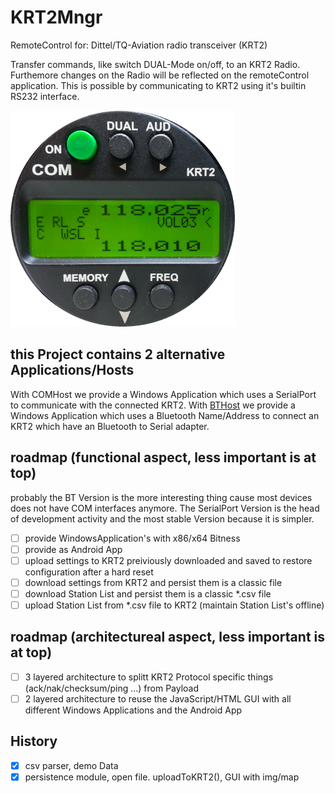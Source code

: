 # KRT2Mngr
RemoteControl for: Dittel/TQ-Aviation radio transceiver (KRT2)

Transfer commands, like switch DUAL-Mode on/off, to an KRT2 Radio. Furthemore changes on the Radio will be reflected on the remoteControl application.
This is possible by communicating to KRT2 using it's builtin RS232 interface.

![classic KRT2](KRT2old.png)

## this Project contains 2 alternative Applications/Hosts
With COMHost we provide a Windows Application which uses a SerialPort to communicate with the connected KRT2.
With [BTHost](BTHost/README.md) we provide a Windows Application which uses a Bluetooth Name/Address to connect an KRT2 which have an Bluetooth to Serial adapter.

## roadmap (functional aspect, less important is at top)
probably the BT Version is the more interesting thing cause most devices does not have COM interfaces anymore.
The SerialPort Version is the head of development activity and the most stable Version because it is simpler.
- [ ] provide WindowsApplication's with x86/x64 Bitness
- [ ] provide as Android App
- [ ] upload settings to KRT2 preiviously downloaded and saved to restore configuration after a hard reset
- [ ] download settings from KRT2 and persist them is a classic file
- [ ] download Station List and persist them is a classic *.csv file
- [ ] upload Station List from *.csv file to KRT2 (maintain Station List's offline)

## roadmap (architectureal aspect, less important is at top)
- [ ] 3 layered architecture to splitt KRT2 Protocol specific things (ack/nak/checksum/ping ...) from Payload
- [ ] 2 layered architecture to reuse the JavaScript/HTML GUI with all different Windows Applications and the Android App

## History
- [X] csv parser, demo Data
- [X] persistence module, open file. uploadToKRT2(), GUI with img/map
